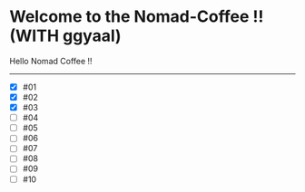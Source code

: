 # Welcome to the Nomad-Coffee !! (WITH ggyaal)

Hello Nomad Coffee !!

---

- [x] #01
- [x] #02
- [x] #03
- [ ] #04
- [ ] #05
- [ ] #06
- [ ] #07
- [ ] #08
- [ ] #09
- [ ] #10
